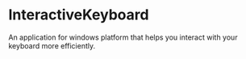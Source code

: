 # InteractiveKeyboard
An application for windows platform that helps you interact with your keyboard more efficiently.
